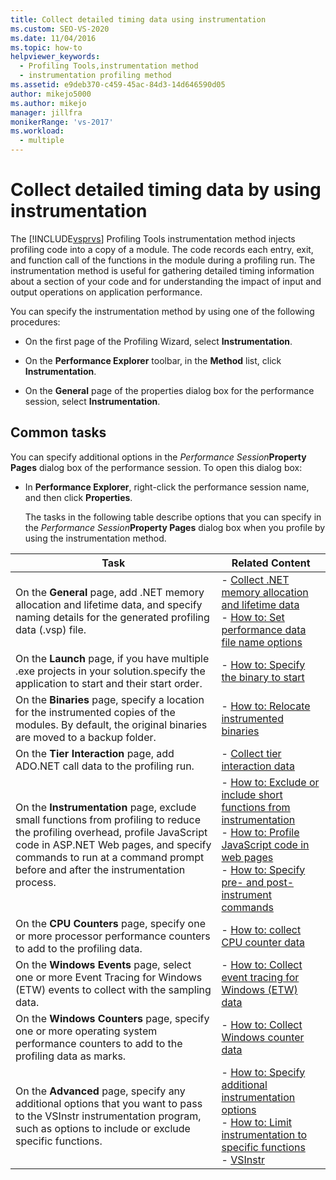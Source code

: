 ```yaml
---
title: Collect detailed timing data using instrumentation
ms.custom: SEO-VS-2020
ms.date: 11/04/2016
ms.topic: how-to
helpviewer_keywords: 
  - Profiling Tools,instrumentation method
  - instrumentation profiling method
ms.assetid: e9deb370-c459-45ac-84d3-14d646590d05
author: mikejo5000
ms.author: mikejo
manager: jillfra
monikerRange: 'vs-2017'
ms.workload: 
  - multiple
---
```

# Collect detailed timing data by using instrumentation
The [!INCLUDE[vsprvs](../code-quality/includes/vsprvs_md.md)] Profiling Tools instrumentation method injects profiling code into a copy of a module. The code records each entry, exit, and function call of the functions in the module during a profiling run. The instrumentation method is useful for gathering detailed timing information about a section of your code and for understanding the impact of input and output operations on application performance.

 You can specify the instrumentation method by using one of the following procedures:

- On the first page of the Profiling Wizard, select **Instrumentation**.

- On the **Performance Explorer** toolbar, in the **Method** list, click **Instrumentation**.

- On the **General** page of the properties dialog box for the performance session, select **Instrumentation**.

## Common tasks
 You can specify additional options in the _Performance Session_**Property Pages** dialog box of the performance session. To open this dialog box:

- In **Performance Explorer**, right-click the performance session name, and then click **Properties**.

  The tasks in the following table describe options that you can specify in the _Performance Session_**Property Pages** dialog box when you profile by using the instrumentation method.

|Task|Related Content|
|----------|---------------------|
|On the **General** page, add .NET memory allocation and lifetime data, and specify naming details for the generated profiling data (.vsp) file.|-   [Collect .NET memory allocation and lifetime data](../profiling/collecting-dotnet-memory-allocation-and-lifetime-data.md)<br />-   [How to: Set performance data file name options](../profiling/how-to-set-performance-data-file-name-options.md)|
|On the **Launch** page, if you have multiple .exe projects in your solution.specify the application to start and their start order.|-   [How to: Specify the binary to start](../profiling/how-to-specify-the-binary-to-start.md)|
|On the **Binaries** page, specify a location for the instrumented copies of the modules. By default, the original binaries are moved to a backup folder.|-   [How to: Relocate instrumented binaries](../profiling/how-to-relocate-instrumented-binaries.md)|
|On the **Tier Interaction** page, add ADO.NET call data to the profiling run.|-   [Collect tier interaction data](../profiling/collecting-tier-interaction-data.md)|
|On the **Instrumentation** page, exclude small functions from profiling to reduce the profiling overhead, profile JavaScript code in ASP.NET Web pages, and specify commands to run at a command prompt before and after the instrumentation process.|-   [How to: Exclude or include short functions from instrumentation](../profiling/how-to-exclude-or-include-short-functions-from-instrumentation.md)<br />-   [How to: Profile JavaScript code in web pages](../profiling/how-to-profile-javascript-code-in-web-pages.md)<br />-   [How to: Specify pre- and post-instrument commands](../profiling/how-to-specify-pre-and-post-instrument-commands.md)|
|On the **CPU Counters** page, specify one or more processor performance counters to add to the profiling data.|-   [How to: collect CPU counter data](../profiling/how-to-collect-cpu-counter-data.md)|
|On the **Windows Events** page, select one or more Event Tracing for Windows (ETW) events to collect with the sampling data.|-   [How to: Collect event tracing for Windows (ETW) data](../profiling/how-to-collect-event-tracing-for-windows-etw-data.md)|
|On the **Windows Counters** page, specify one or more operating system performance counters to add to the profiling data as marks.|-   [How to: Collect Windows counter data](../profiling/how-to-collect-windows-counter-data.md)|
|On the **Advanced** page, specify any additional options that you want to pass to the VSInstr instrumentation program, such as options to include or exclude specific functions.|-   [How to: Specify additional instrumentation options](../profiling/how-to-specify-additional-instrumentation-options.md)<br />-   [How to: Limit instrumentation to specific functions](../profiling/how-to-limit-instrumentation-to-specific-functions.md)<br />-   [VSInstr](../profiling/vsinstr.md)|
